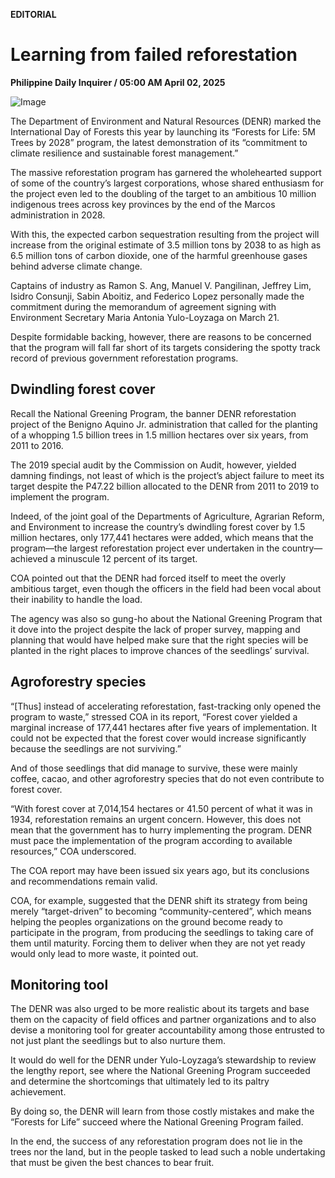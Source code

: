 **EDITORIAL**

# Learning from failed reforestation

****Philippine Daily Inquirer / 05:00 AM April 02, 2025****

![Image](https://raw.githubusercontent.com/github-jl14/scrapy_api/refs/heads/main/images/editorial04022025.png)



The Department of Environment and Natural Resources (DENR) marked the International Day of Forests this year by launching its “Forests for Life: 5M Trees by 2028” program, the latest demonstration of its “commitment to climate resilience and sustainable forest management.”

The massive reforestation program has garnered the wholehearted support of some of the country’s largest corporations, whose shared enthusiasm for the project even led to the doubling of the target to an ambitious 10 million indigenous trees across key provinces by the end of the Marcos administration in 2028.

With this, the expected carbon sequestration resulting from the project will increase from the original estimate of 3.5 million tons by 2038 to as high as 6.5 million tons of carbon dioxide, one of the harmful greenhouse gases behind adverse climate change.

Captains of industry as Ramon S. Ang, Manuel V. Pangilinan, Jeffrey Lim, Isidro Consunji, Sabin Aboitiz, and Federico Lopez personally made the commitment during the memorandum of agreement signing with Environment Secretary Maria Antonia Yulo-Loyzaga on March 21.

Despite formidable backing, however, there are reasons to be concerned that the program will fall far short of its targets considering the spotty track record of previous government reforestation programs.

## Dwindling forest cover

Recall the National Greening Program, the banner DENR reforestation project of the Benigno Aquino Jr. administration that called for the planting of a whopping 1.5 billion trees in 1.5 million hectares over six years, from 2011 to 2016.

The 2019 special audit by the Commission on Audit, however, yielded damning findings, not least of which is the project’s abject failure to meet its target despite the P47.22 billion allocated to the DENR from 2011 to 2019 to implement the program.

Indeed, of the joint goal of the Departments of Agriculture, Agrarian Reform, and Environment to increase the country’s dwindling forest cover by 1.5 million hectares, only 177,441 hectares were added, which means that the program—the largest reforestation project ever undertaken in the country—achieved a minuscule 12 percent of its target.

COA pointed out that the DENR had forced itself to meet the overly ambitious target, even though the officers in the field had been vocal about their inability to handle the load.

The agency was also so gung-ho about the National Greening Program that it dove into the project despite the lack of proper survey, mapping and planning that would have helped make sure that the right species will be planted in the right places to improve chances of the seedlings’ survival.

## Agroforestry species

“[Thus] instead of accelerating reforestation, fast-tracking only opened the program to waste,” stressed COA in its report, “Forest cover yielded a marginal increase of 177,441 hectares after five years of implementation. It could not be expected that the forest cover would increase significantly because the seedlings are not surviving.”

And of those seedlings that did manage to survive, these were mainly coffee, cacao, and other agroforestry species that do not even contribute to forest cover.

“With forest cover at 7,014,154 hectares or 41.50 percent of what it was in 1934, reforestation remains an urgent concern. However, this does not mean that the government has to hurry implementing the program. DENR must pace the implementation of the program according to available resources,” COA underscored.

The COA report may have been issued six years ago, but its conclusions and recommendations remain valid.

COA, for example, suggested that the DENR shift its strategy from being merely “target-driven” to becoming “community-centered”, which means helping the peoples organizations on the ground become ready to participate in the program, from producing the seedlings to taking care of them until maturity. Forcing them to deliver when they are not yet ready would only lead to more waste, it pointed out.

## Monitoring tool

The DENR was also urged to be more realistic about its targets and base them on the capacity of field offices and partner organizations and to also devise a monitoring tool for greater accountability among those entrusted to not just plant the seedlings but to also nurture them.

It would do well for the DENR under Yulo-Loyzaga’s stewardship to review the lengthy report, see where the National Greening Program succeeded and determine the shortcomings that ultimately led to its paltry achievement.

By doing so, the DENR will learn from those costly mistakes and make the “Forests for Life” succeed where the National Greening Program failed.

In the end, the success of any reforestation program does not lie in the trees nor the land, but in the people tasked to lead such a noble undertaking that must be given the best chances to bear fruit.